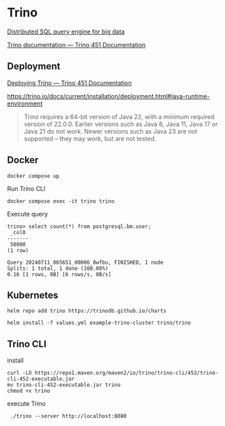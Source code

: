 Trino
====================

[Distributed SQL query engine for big data](https://trino.io/)

[Trino documentation — Trino 451 Documentation](https://trino.io/docs/current/)

## Deployment

[Deploying Trino — Trino 451 Documentation](https://trino.io/docs/current/installation/deployment.html)


https://trino.io/docs/current/installation/deployment.html#java-runtime-environment

> Trino requires a 64-bit version of Java 22, with a minimum required version of 22.0.0. Earlier versions such as Java 8, Java 11, Java 17 or Java 21 do not work. Newer versions such as Java 23 are not supported – they may work, but are not tested.

## Docker

```shell
docker compose up
```

Run Trino CLI

```shell
docker compose exec -it trino trino
```

Execute query

```shell
trino> select count(*) from postgresql.bm.user;
 _col0 
-------
 50000 
(1 row)

Query 20240711_065651_00006_8wfbu, FINISHED, 1 node
Splits: 1 total, 1 done (100.00%)
0.16 [1 rows, 0B] [6 rows/s, 0B/s]
```

## Kubernetes

```shell
helm repo add trino https://trinodb.github.io/charts
```

```shell
helm install -f values.yml example-trino-cluster trino/trino
```

## Trino CLI

install

```shel
curl -LO https://repo1.maven.org/maven2/io/trino/trino-cli/452/trino-cli-452-executable.jar
mv trino-cli-452-executable.jar trino
chmod +x trino
```

execute Trino

```shell
 ./trino --server http://localhost:8080
```
